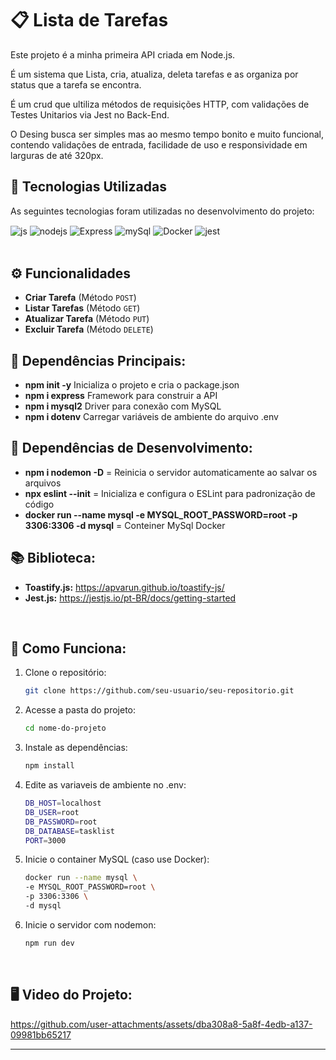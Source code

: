# 📋 Lista de Tarefas

Este projeto é a minha primeira API criada em Node.js. 

É um sistema que Lista, cria, atualiza, deleta tarefas e as organiza por status que a tarefa se encontra. 

É um crud que ultiliza  métodos de requisições HTTP, com validações de Testes Unitarios via Jest no Back-End.   

O Desing busca ser simples mas ao mesmo tempo bonito e muito funcional, contendo validações de entrada, facilidade de uso e responsividade em larguras de até 320px. 

## 🚀 Tecnologias Utilizadas

As seguintes tecnologias foram utilizadas no desenvolvimento do projeto:

<div style="display: inline_block">
  <img align="center" alt="js" src="https://img.shields.io/badge/JavaScript-F7DF1E?style=for-the-badge&logo=javascript&logoColor=black" />
  <img align="center" alt="nodejs" src="https://img.shields.io/badge/Node.js-43853D?style=for-the-badge&logo=node.js&logoColor=white" />
  <img align="center" alt="Express" src="https://img.shields.io/badge/Express.js-404D59?style=for-the-badge" />
  <img align="center" alt="mySql" src="https://img.shields.io/badge/MySQL-00000F?style=for-the-badge&logo=mysql&logoColor=white" />
  <img align="center" alt="Docker" src="https://img.shields.io/badge/Docker-2496ED?style=for-the-badge&logo=docker&logoColor=white" />
  <img align="center" alt="jest" src="https://img.shields.io/badge/Jest-FFF?style=for-the-badge&logo=jest&logoColor=orange" />
 
</div><br/>



## ⚙️ Funcionalidades

- **Criar Tarefa** (Método `POST`)
- **Listar Tarefas** (Método `GET`)
- **Atualizar Tarefa** (Método `PUT`)
- **Excluir Tarefa** (Método `DELETE`)

## 🔨 Dependências Principais:
- **npm init -y**  Inicializa o projeto e cria o package.json
- **npm i express** Framework para construir a API
- **npm i mysql2** Driver para conexão com MySQL
- **npm i dotenv** Carregar variáveis de ambiente do arquivo .env

## 🔨 Dependências de Desenvolvimento:
- **npm i nodemon -D** = Reinicia o servidor automaticamente ao salvar os arquivos
- **npx eslint --init** = Inicializa e configura o ESLint para padronização de código
- **docker run --name mysql -e MYSQL_ROOT_PASSWORD=root -p 3306:3306 -d mysql** = Conteiner MySql Docker

## 📚 Biblioteca:
- **Toastify.js:** https://apvarun.github.io/toastify-js/
- **Jest.js:** https://jestjs.io/pt-BR/docs/getting-started

<br>

## 📌 Como Funciona:

1. Clone o repositório:
   ```sh
   git clone https://github.com/seu-usuario/seu-repositorio.git
   ```
2. Acesse a pasta do projeto:
   ```sh
   cd nome-do-projeto
   ```
3. Instale as dependências:
   ```sh
   npm install
   ```
4. Edite as variaveis de ambiente no .env:
   ```sh
   DB_HOST=localhost
   DB_USER=root
   DB_PASSWORD=root
   DB_DATABASE=tasklist
   PORT=3000
   ```
5. Inicie o container MySQL (caso use Docker):
   ```sh
   docker run --name mysql \
   -e MYSQL_ROOT_PASSWORD=root \
   -p 3306:3306 \
   -d mysql
   ```
6. Inicie o servidor com nodemon:
   ```sh 
   npm run dev
   ```
   
<br>

## 🖥 Video do Projeto:


https://github.com/user-attachments/assets/dba308a8-5a8f-4edb-a137-09981bb65217


---

